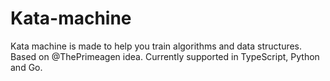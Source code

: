 # Kata-machine
Kata machine is made to help you train algorithms and data structures. Based on @ThePrimeagen idea. Currently supported in TypeScript, Python and Go.
